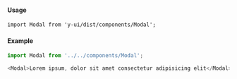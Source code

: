 #### Usage

```markdown
import Modal from 'y-ui/dist/components/Modal';
```

#### Example

```js
import Modal from '../../components/Modal';

<Modal>Lorem ipsum, dolor sit amet consectetur adipisicing elit</Modal>;
```
